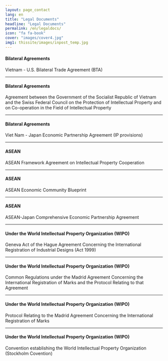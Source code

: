 ```yaml
---
layout: page_contact
lang: en
title: "Legal Documents"
headline: "Legal Documents"
permalink: /en/legaldocs/
icon: "fa fa-book"
cover: "images/cover4.jpg"
img1: thissite/images/inpost_temp.jpg
---
```


#### Bilateral Agreements
Vietnam - U.S. Bilateral Trade Agreement (BTA)

---

#### Bilateral Agreements
Agreement between the Government of the Socialist Republic of Vietnam and the Swiss Federal Council on the Protection of Intellectual Property and on Co-operation in the Field of Intellectual Property

---

#### Bilateral Agreements
Viet Nam - Japan Economic Partnership Agreement (IP provisions)

---

#### ASEAN
ASEAN Framework Agreement on Intellectual Property Cooperation

---

#### ASEAN
ASEAN Economic Community Blueprint

---

#### ASEAN
ASEAN-Japan Comprehensive Economic Partnership Agreement

---

#### Under the World Intellectual Property Organization (WIPO)
Geneva Act of the Hague Agreement Concerning the International Registration of Industrial Designs (Act 1999)

---

#### Under the World Intellectual Property Organization (WIPO)
Common Regulations under the Madrid Agreement Concerning the International Registration of Marks and the Protocol Relating to that Agreement

---

#### Under the World Intellectual Property Organization (WIPO)
Protocol Relating to the Madrid Agreement Concerning the International Registration of Marks

---

#### Under the World Intellectual Property Organization (WIPO)
Convention establishing the World Intellectual Property Organization (Stockholm Covention)
